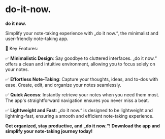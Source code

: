 # do-it-now.

**do it now.**  

Simplify your note-taking experience with „do it now.“, the minimalist and user-friendly note-taking app.


🚀 Key Features:

✅ **Minimalistic Design**: Say goodbye to cluttered interfaces. „do it now.“ offers a clean and intuitive environment, allowing you to focus solely on your notes.

✅ **Effortless Note-Taking**: Capture your thoughts, ideas, and to-dos with ease. Create, edit, and organize your notes seamlessly.

✅ **Quick Access**: Instantly retrieve your notes when you need them most. The app's straightforward navigation ensures you never miss a beat.

✅ **Lightweight and Fast**: „do it now.“ is designed to be lightweight and lightning-fast, ensuring a smooth and efficient note-taking experience.


**Get organized, stay productive, and „do it now.“! Download the app and simplify your note-taking journey today!**
